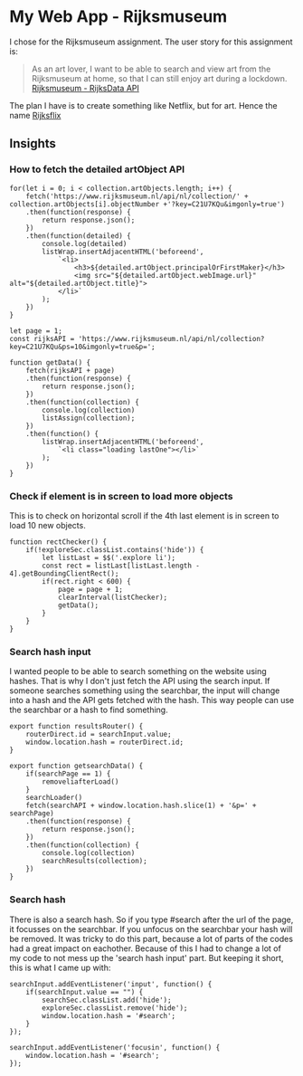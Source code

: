 # My Web App - Rijksmuseum

I chose for the Rijksmuseum assignment. The user story for this assignment is:
> As an art lover, I want to be able to search and view art from the Rijksmuseum at home, so that I can still enjoy art during a lockdown. [Rijksmuseum - RijksData API](https://data.rijksmuseum.nl/object-metadata/)

The plan I have is to create something like Netflix, but for art. Hence the name [Rijksflix](https://juliandecloe.github.io/Rijksflix/spa/)

## Insights

### How to fetch the detailed artObject API
```
for(let i = 0; i < collection.artObjects.length; i++) {
	fetch('https://www.rijksmuseum.nl/api/nl/collection/' + collection.artObjects[i].objectNumber +'?key=C21U7KQu&imgonly=true')
	.then(function(response) {
		return response.json();
	})
	.then(function(detailed) {
		console.log(detailed)
		listWrap.insertAdjacentHTML('beforeend', 
			`<li>
				<h3>${detailed.artObject.principalOrFirstMaker}</h3>
				<img src="${detailed.artObject.webImage.url}" alt="${detailed.artObject.title}">
			</li>`
		);	
	})
}
```

```
let page = 1;
const rijksAPI = 'https://www.rijksmuseum.nl/api/nl/collection?key=C21U7KQu&ps=10&imgonly=true&p=';

function getData() {
    fetch(rijksAPI + page)
    .then(function(response) {
        return response.json();
    })
    .then(function(collection) {
        console.log(collection)
        listAssign(collection);
    })
    .then(function() {
        listWrap.insertAdjacentHTML('beforeend', 
            `<li class="loading lastOne"></li>`
        );	
    })
}

```

### Check if element is in screen to load more objects

This is to check on horizontal scroll if the 4th last element is in screen to load 10 new objects.

```
function rectChecker() {
    if(!exploreSec.classList.contains('hide')) {
        let listLast = $$('.explore li');
        const rect = listLast[listLast.length - 4].getBoundingClientRect();
        if(rect.right < 600) {
            page = page + 1;
            clearInterval(listChecker);
            getData();
        }
    }
}
```

### Search hash input

I wanted people to be able to search something on the website using hashes. That is why I don't just fetch the API using the search input. If someone searches something using the searchbar, the input will change into a hash and the API gets fetched with the hash. This way people can use the searchbar or a hash to find something.

```
export function resultsRouter() {
    routerDirect.id = searchInput.value;
    window.location.hash = routerDirect.id;
}

export function getsearchData() {
    if(searchPage == 1) {
        removeliafterLoad()
    }
    searchLoader()
    fetch(searchAPI + window.location.hash.slice(1) + '&p=' + searchPage)
    .then(function(response) {
        return response.json();
    })
    .then(function(collection) {
        console.log(collection)
        searchResults(collection);
    })
}
```

### Search hash

There is also a search hash. So if you type #search after the url of the page, it focusses on the searchbar. If you unfocus on the searchbar your hash will be removed. It was tricky to do this part, because a lot of parts of the codes had a great impact on eachother. Because of this I had to change a lot of my code to not mess up the 'search hash input' part. But keeping it short, this is what I came up with:

```
searchInput.addEventListener('input', function() {
	if(searchInput.value == "") {
		searchSec.classList.add('hide');
		exploreSec.classList.remove('hide');
		window.location.hash = '#search';
	}
});

searchInput.addEventListener('focusin', function() {
	window.location.hash = '#search';
});
```

